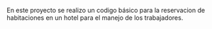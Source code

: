 En este proyecto se realizo un codigo básico para la reservacion de habitaciones en un hotel para el manejo de los trabajadores.
